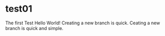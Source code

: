 # test01
The first Test
Hello World!
Creating a new branch is quick.
Ceating a new branch is quick and simple.
